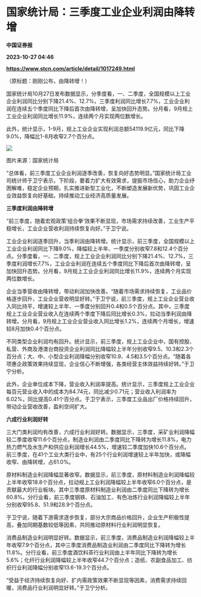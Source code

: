 # 国家统计局：三季度工业企业利润由降转增
**中国证券报**

**2023-10-27 04:46**

**https://www.stcn.com/article/detail/1017249.html**

（原标题：刚刚公布，由降转增！）

国家统计局10月27日发布数据显示，分季度看，一、二季度，全国规模以上工业企业利润同比分别下降21.4%、12.7%，三季度利润同比增长7.7%，工业企业利润在连续五个季度同比下降后首次由降转增，呈加快回升态势。分月看，9月规上工业企业利润同比增长11.9%，连续两个月实现两位数增长。  

此外，统计显示，1-9月，规上工业企业实现利润总额54119.9亿元，同比下降9.0%，降幅比1-8月收窄2.7个百分点。

![](https://stcn-main.oss-cn-shenzhen.aliyuncs.com/upload/wechat/20231027/HlLt5rdYSZjPkLDesklOI2CpicG7f3VneAdjdWYkqYGr2uknxpokv0LPU9EBsG5HX4zLSsxAltdFzicwX9t5EyHw.png)

图片来源：国家统计局

“总体看，前三季度工业企业利润逐季改善，恢复向好态势明显。”国家统计局工业司统计师于卫宁表示，下阶段，要着力扩大有效需求，提振市场信心，助力企业纾困解难，稳定企业预期，扎实推进新型工业化，不断塑造发展新优势，巩固工业企业效益恢复向好基础，持续推动工业经济高质量发展。

**三季度利润由降转增**

“前三季度，随着宏观政策‘组合拳’效果不断显现，市场需求持续改善，工业生产平稳增长，工业企业营收利润持续恢复向好。”于卫宁说。

工业企业利润逐季回升，当季利润由降转增。统计显示，前三季度，全国规模以上工业企业利润同比下降9.0%，降幅较上半年、一季度分别收窄7.8和12.4个百分点。分季度看，一、二季度，规上工业企业利润同比分别下降21.4%、12.7%，三季度利润增长7.7%，工业企业利润在连续五个季度同比下降后首次由降转增，呈加快回升态势。分月看，9月规上工业企业利润同比增长11.9%，连续两个月实现两位数增长。

企业当季营收由降转增，带动利润加快改善。“随着市场需求持续恢复，工业品价格逐步回升，工业企业营收明显好转。”于卫宁说，前三季度，规上工业企业营业收入同比持平，增速较上半年、一季度分别回升0.4和0.5个百分点。其中，三季度规上工业企业营业收入在连续两个季度下降后同比增长0.3%，拉动当季利润由降转增。分月看，9月规上工业企业营业收入同比增长1.2%，连续两个月增长，增速较8月加快0.4个百分点。

不同类型企业利润均有回升。统计显示，前三季度，规上工业企业中，国有控股、私营、外商及港澳台商投资企业利润同比降幅较上半年分别收窄9.5、10.3和2.3个百分点；大、中、小型企业利润降幅分别收窄10.9、4.5和3.5个百分点。“随着各项惠企政策效果持续显现，企业信心不断增强，各类经营主体效益持续好转。”于卫宁分析。

此外，企业单位成本下降，营业收入利润率提高。统计显示，三季度规上工业企业每百元营业收入中的成本为84.74元，同比减少0.71元；营业收入利润率为6.02%，同比提高0.41个百分点。于卫宁表示，三季度工业品出厂价格持续回升，带动企业营收改善，盈利空间扩大。

**六成行业利润好转**

三大门类利润均有改善，六成行业利润好转。数据显示，三季度，采矿业利润降幅较二季度收窄11.6个百分点，制造业利润由二季度同比下降转为增长11.8%，电力热力燃气及水生产和供应业利润增长44.5%，增速较二季度加快10.6个百分点。前三季度，在41个工业大类行业中，有25个行业利润增速较上半年加快，或降幅收窄、由降转增，占61.0%。

原材料制造业利润降幅显著收窄。数据显示，前三季度，原材料制造业利润降幅较上半年收窄18.8个百分点，拉动规上工业利润降幅较上半年收窄6.0个百分点，是贡献最大的行业板块。其中三季度原材料制造业利润由二季度同比下降转为增长60.8%。分行业看，前三季度钢铁、石油加工、有色冶炼行业利润降幅较上半年分别收窄95.8、51.9和28.9个百分点。

于卫宁说，随着下游需求逐步恢复，部分大宗商品价格回升，企业生产积极性提高，叠加同期基数较低等因素，共同推动原材料行业利润明显恢复。

消费品制造业利润明显好转。数据显示，前三季度，消费品制造业利润降幅较上半年收窄7.9个百分点，其中三季度消费品制造业利润由二季度同比下降转为增长11.8%。分行业看，前三季度酒饮料茶行业利润由上半年同比下降转为增长5.6%；化纤行业利润降幅较上半年收窄44.7个百分点；造纸、农副食品加工、纺织行业利润降幅分别收窄13.6-19.3个百分点。

“受益于经济持续恢复向好、扩内需政策效果不断显现等因素，消费需求持续回暖，消费品行业利润明显好转。”于卫宁分析。